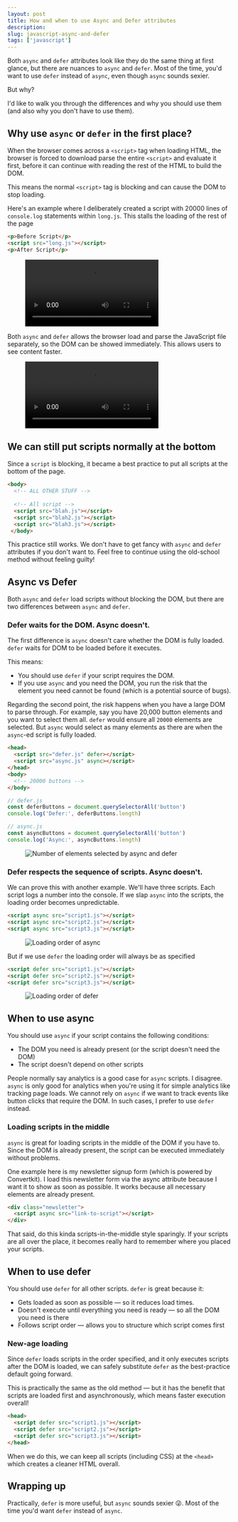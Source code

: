 ```yaml
---
layout: post
title: How and when to use Async and Defer attributes
description: 
slug: javascript-async-and-defer
tags: ['javascript']
---  
```

Both `async` and `defer` attributes look like they do the same thing at first glance, but there are nuances to `async` and `defer`. Most of the time, you'd want to use `defer` instead of `async`, even though `async` sounds sexier.   

But why?   

I'd like to walk you through the differences and why you should use them (and also why you don't have to use them).   

<!-- more -->  

## Why use `async` or `defer` in the first place?                                                                                      

When the browser comes across a `<script>` tag when loading HTML, the browser is forced to download parse the entire `<script>` and evaluate it first, before it can continue with reading the rest of the HTML to build the DOM.   

This means the normal `<script>` tag is blocking and can cause the DOM to stop loading.   

Here's an example where I deliberately created a script with 20000 lines of `console.log` statements within `long.js`. This stalls the loading of the rest of the page  

```html
<p>Before Script</p>
<script src="long.js"></script>
<p>After Script</p>
```  

  <figure role="figure">
  <video controls autoplay>
    <source src="/images/2021/async-and-defer-attributes/after-script.mp4" type="video/mp4">
  Your browser does not support the video tag. Watch the video <a href="/images/2021/async-and-defer-attributes/after-script.mp4"> here </a> instead.
  </video>
  </figure> 

Both `async` and `defer` allows the browser load and parse the JavaScript file separately, so the DOM can be showed immediately. This allows users to see content faster.   

<figure role="figure">
<video controls autoplay>
  <source src="/images/2021/async-and-defer-attributes/async.mp4" type="video/mp4">
Your browser does not support the video tag. Watch the video <a href="/images/2021/async-and-defer-attributes/async.mp4"> here </a> instead.
</video>
</figure> 

## We can still put scripts normally at the bottom  

Since a `script` is blocking, it became a best practice to put all scripts at the bottom of the page.   

```html
<body>
  <!-- ALL OTHER STUFF --> 
  
  <!-- All script -->
  <script src="blah.js"></script>
  <script src="blah2.js"></script>
  <script src="blah3.js"></script>
 </body>
```  

This practice still works. We don't have to get fancy with `async` and `defer` attributes if you don't want to. Feel free to continue using the old-school method without feeling guilty!   

## Async vs Defer  

Both `async` and `defer` load scripts without blocking the DOM, but there are two differences between `async` and `defer`.   

### Defer waits for the DOM. Async doesn't.   

The first difference is `async` doesn't care whether the DOM is fully loaded. `defer` waits for DOM to be loaded before it executes.   

This means:   
  - You should use `defer` if your script requires the DOM.   
  - If you use `async` and you need the DOM, you run the risk that the element you need cannot be found (which is a potential source of bugs).   

Regarding the second point, the risk happens when you have a large DOM to parse through. For example, say you have 20,000 button elements and you want to select them all. `defer` would ensure all `20000` elements are selected. But `async` would select as many elements as there are when the `async`-ed script is fully loaded.   

```html
<head>
  <script src="defer.js" defer></script>
  <script src="async.js" async></script>
</head>
<body>
  <!-- 20000 buttons -->
</body>
```  

```javascript
// defer.js
const deferButtons = document.querySelectorAll('button')
console.log('Defer:', deferButtons.length)
```  

```javascript
// async.js
const asyncButtons = document.querySelectorAll('button')
console.log('Async:', asyncButtons.length)
```  

<figure role="figure">
<img src="/images/2021/async-and-defer-attributes/number-of-elements.png" alt="Number of elements selected by async and defer">
</figure>   

### Defer respects the sequence of scripts. Async doesn't.   

We can prove this with another example. We'll have three scripts. Each script logs a number into the console. If we slap `async` into the scripts, the loading order becomes unpredictable.   

```html
<script async src="script1.js"></script>
<script async src="script2.js"></script>
<script async src="script3.js"></script>
```  

<figure role="figure">
<img src="/images/2021/async-and-defer-attributes/async-sequence.png" alt="Loading order of async">
</figure>  

But if we use `defer` the loading order will always be as specified  

```html
<script defer src="script1.js"></script>
<script defer src="script2.js"></script>
<script defer src="script3.js"></script> 
```  

<figure role="figure">
<img src="/images/2021/async-and-defer-attributes/defer-sequence.png" alt="Loading order of defer">
</figure>   

## When to use async  

You should use `async` if your script contains the following conditions:   
  - The DOM you need is already present (or the script doesn't need the DOM)  
  - The script doesn't depend on other scripts  

People normally say analytics is a good case for `async` scripts. I disagree. `async` is only good for analytics when you're using it for simple analytics like tracking page loads. We cannot rely on `async` if we want to track events like button clicks that require the DOM. In such cases, I prefer to use `defer` instead.   

### Loading scripts in the middle  

`async` is great for loading scripts in the middle of the DOM if you have to. Since the DOM is already present, the script can be executed immediately without problems.   

One example here is my newsletter signup form (which is powered by Convertkit). I load this newsletter form via the async attribute because I want it to show as soon as possible. It works because all necessary elements are already present.   

```html
<div class="newsletter">
  <script async src="link-to-script"></script>
</div>
```   

That said, do this kinda scripts-in-the-middle style sparingly. If your scripts are all over the place, it becomes really hard to remember where you placed your scripts.   

## When to use defer  

You should use `defer` for all other scripts. `defer` is great because it:   
  - Gets loaded as soon as possible — so it reduces load times.   
  - Doesn't execute until everything you need is ready — so all the DOM you need is there  
  - Follows script order — allows you to structure which script comes first  

### New-age loading  

Since `defer` loads scripts in the order specified, and it only executes scripts after the DOM is loaded, we can safely substitute `defer` as the best-practice default going forward.   

This is practically the same as the old method — but it has the benefit that scripts are loaded first and asynchronously, which means faster execution overall!   

```html
<head>
  <script defer src="script1.js"></script>
  <script defer src="script2.js"></script>
  <script defer src="script3.js"></script> 
</head>
```  

When we do this, we can keep all scripts (including CSS) at the `<head>` which creates a cleaner HTML overall.   

## Wrapping up   

Practically, `defer` is more useful, but `async` sounds sexier 😜. Most of the time you'd want `defer` instead of `async`.   
